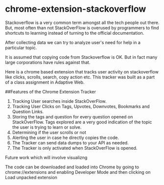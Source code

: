 # chrome-extension-stackoverflow

Stackoverflow is a very common term amongst all the tech people out there. But, most often than not StackOverFlow is overused  by programmers to find shortcuts to learning instead of  turning to the official documentation.

After collecting data we can try to analyze user's need for help in a particular topic.

It is assumed that copying code from Stackoverflow is OK. But in fact many large corporations have rules against that.

Here is a chrome based extension that tracks user activity on stackoverflow like clicks, scrolls, search, copy action etc. This tracker was built as a part of a class assignment in Adaptive Web.

##Features of the Chrome Extension Tracker
1. Tracking User searches inside StackOverFlow.
2. Tracking User Clicks on Tags, Upvotes, Downvotes, Bookmarks and Question Links.
3. Storing the tags and question for every question opened on StackOverFlow. Tags explored are a very good indication of the topic the user is trying to learn or solve.
4. Determining if the user scrolls or not
5. Alerting the user in case he directly copies the code.
6. The Tracker can send data dumps to your API as needed.
7. The Tracker is only activated when  StackOverFlow is opened.

Future work which will involve visualizng

The code can be downloaded and loaded into Chrome by going to chrome://extensions and enabling Developer Mode and then clicking on Load unpacked extension